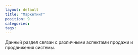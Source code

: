 ```yaml
---
layout: default
title: "Маркетинг"
position: 9
categories: 
tags: 
---
```


Данный раздел связан с различными аспектами продажи и продвижения системы.

 



 

 

